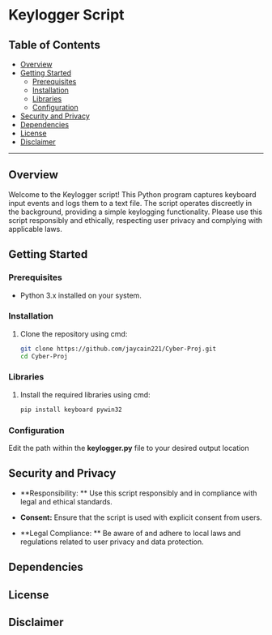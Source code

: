 # Keylogger Script

## Table of Contents

- [Overview](#overview)
- [Getting Started](#getting-started)
  - [Prerequisites](#prerequisites)
  - [Installation](#installation)
  - [Libraries](#libraries)
  - [Configuration](#configuration)
- [Security and Privacy](#security-and-privacy)
- [Dependencies](#dependencies)
- [License](#license)
- [Disclaimer](#disclaimer)

---

## Overview

Welcome to the Keylogger script! This Python program captures keyboard input events and logs them to a text file. The script operates discreetly in the background, providing a simple keylogging functionality. Please use this script responsibly and ethically, respecting user privacy and complying with applicable laws.

## Getting Started

### Prerequisites

- Python 3.x installed on your system.

### Installation

1. Clone the repository using cmd:

   ```bash
   git clone https://github.com/jaycain221/Cyber-Proj.git
   cd Cyber-Proj

### Libraries

1. Install the required libraries using cmd:

   ```bash
   pip install keyboard pywin32

### Configuration

Edit the path within the **keylogger.py** file to your desired output location

## Security and Privacy

- **Responsibility: ** Use this script responsibly and in compliance with legal and ethical standards.

- **Consent:** Ensure that the script is used with explicit consent from users.

- **Legal Compliance: ** Be aware of and adhere to local laws and regulations related to user privacy and data protection. 

## Dependencies


## License

## Disclaimer